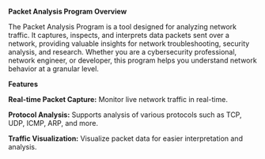 **Packet Analysis Program
Overview**

The Packet Analysis Program is a tool designed for analyzing network traffic. It captures, inspects, and interprets data packets sent over a network, providing valuable insights for network troubleshooting, security analysis, and research. Whether you are a cybersecurity professional, network engineer, or developer, this program helps you understand network behavior at a granular level.

**Features**

**Real-time Packet Capture:** Monitor live network traffic in real-time.

**Protocol Analysis:** Supports analysis of various protocols such as TCP, UDP, ICMP, ARP, and more.

**Traffic Visualization:** Visualize packet data for easier interpretation and analysis.


